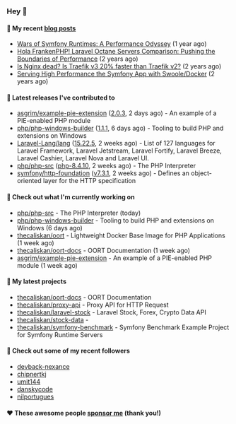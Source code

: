 ### Hey 👋

#### 📜 My recent [blog posts](https://caliskanemre.medium.com/)

- [Wars of Symfony Runtimes: A Performance Odyssey](https://medium.com/beyn-technology/wars-of-symfony-runtimes-a-performance-odyssey-7b0120e8f9e1?source=rss-cf41ab240584------2) (1 year ago)
- [Hola FrankenPHP! Laravel Octane Servers Comparison: Pushing the Boundaries of Performance](https://medium.com/beyn-technology/hola-frankenphp-laravel-octane-servers-comparison-pushing-the-boundaries-of-performance-d3e7ad8e652c?source=rss-cf41ab240584------2) (2 years ago)
- [Is Nginx dead? Is Traefik v3 20% faster than Traefik v2?](https://medium.com/beyn-technology/is-nginx-dead-is-traefik-v3-20-faster-than-traefik-v2-f28ffb7eed3e?source=rss-cf41ab240584------2) (2 years ago)
- [Serving High Performance the Symfony App with Swoole/Docker](https://medium.com/beyn-technology/serving-high-performance-the-symfony-app-with-swoole-docker-758d8f176889?source=rss-cf41ab240584------2) (2 years ago)

#### 🔭 Latest releases I've contributed to

- [asgrim/example-pie-extension](https://github.com/asgrim/example-pie-extension) ([2.0.3](https://github.com/asgrim/example-pie-extension/releases/tag/2.0.3), 2 days ago) - An example of a PIE-enabled PHP module
- [php/php-windows-builder](https://github.com/php/php-windows-builder) ([1.1.1](https://github.com/php/php-windows-builder/releases/tag/1.1.1), 6 days ago) - Tooling to build PHP and extensions on Windows
- [Laravel-Lang/lang](https://github.com/Laravel-Lang/lang) ([15.22.5](https://github.com/Laravel-Lang/lang/releases/tag/15.22.5), 2 weeks ago) - List of 127 languages for Laravel Framework, Laravel Jetstream, Laravel Fortify, Laravel Breeze, Laravel Cashier, Laravel Nova and Laravel UI.
- [php/php-src](https://github.com/php/php-src) ([php-8.4.10](https://github.com/php/php-src/releases/tag/php-8.4.10), 2 weeks ago) - The PHP Interpreter
- [symfony/http-foundation](https://github.com/symfony/http-foundation) ([v7.3.1](https://github.com/symfony/http-foundation/releases/tag/v7.3.1), 2 weeks ago) - Defines an object-oriented layer for the HTTP specification

#### 👷 Check out what I'm currently working on

- [php/php-src](https://github.com/php/php-src) - The PHP Interpreter (today)
- [php/php-windows-builder](https://github.com/php/php-windows-builder) - Tooling to build PHP and extensions on Windows (6 days ago)
- [thecaliskan/oort](https://github.com/thecaliskan/oort) - Lightweight Docker Base Image for PHP Applications (1 week ago)
- [thecaliskan/oort-docs](https://github.com/thecaliskan/oort-docs) - OORT Documentation (1 week ago)
- [asgrim/example-pie-extension](https://github.com/asgrim/example-pie-extension) - An example of a PIE-enabled PHP module (1 week ago)

#### 🌱 My latest projects

- [thecaliskan/oort-docs](https://github.com/thecaliskan/oort-docs) - OORT Documentation
- [thecaliskan/proxy-api](https://github.com/thecaliskan/proxy-api) - Proxy API for HTTP Request
- [thecaliskan/laravel-stock](https://github.com/thecaliskan/laravel-stock) - Laravel Stock, Forex, Crypto Data API
- [thecaliskan/stock-data](https://github.com/thecaliskan/stock-data) - 
- [thecaliskan/symfony-benchmark](https://github.com/thecaliskan/symfony-benchmark) - Symfony Benchmark Example Project for Symfony Runtime Servers 

#### 👯 Check out some of my recent followers

- [devback-nexance](https://github.com/devback-nexance)
- [chipnertkj](https://github.com/chipnertkj)
- [umit144](https://github.com/umit144)
- [danskycode](https://github.com/danskycode)
- [nilportugues](https://github.com/nilportugues)

#### ❤️ These awesome people [sponsor me](https://github.com/sponsors/thecaliskan) (thank you!)

